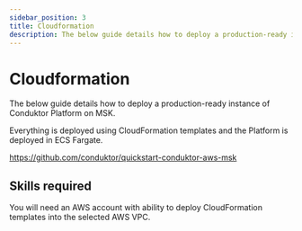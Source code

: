 ```yaml
---
sidebar_position: 3
title: Cloudformation
description: The below guide details how to deploy a production-ready instance of Conduktor Platform on MSK.
---
```


# Cloudformation

The below guide details how to deploy a production-ready instance of Conduktor Platform on MSK.

Everything is deployed using CloudFormation templates and the Platform is deployed in ECS Fargate.

https://github.com/conduktor/quickstart-conduktor-aws-msk

## Skills required

You will need an AWS account with ability to deploy CloudFormation templates into the selected AWS VPC.
